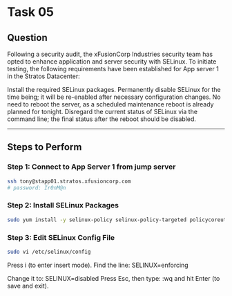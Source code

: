 # Task 05

## Question

Following a security audit, the xFusionCorp Industries security team has opted to enhance application and server security with SELinux. To initiate testing, the following requirements have been established for App server 1 in the Stratos Datacenter:

Install the required SELinux packages.
Permanently disable SELinux for the time being; it will be re-enabled after necessary configuration changes.
No need to reboot the server, as a scheduled maintenance reboot is already planned for tonight.
Disregard the current status of SELinux via the command line; the final status after the reboot should be disabled.

---

## Steps to Perform

### Step 1: Connect to App Server 1 from jump server

```bash
ssh tony@stapp01.stratos.xfusioncorp.com
# password: Ir0nM@n
```

### Step 2: Install SELinux Packages

```bash
sudo yum install -y selinux-policy selinux-policy-targeted policycoreutils
```

### Step 3: Edit SELinux Config File

```bash
sudo vi /etc/selinux/config
```

Press i (to enter insert mode).
Find the line:
SELINUX=enforcing

Change it to:
SELINUX=disabled
Press Esc, then type:
:wq
and hit Enter (to save and exit).
